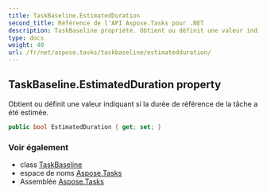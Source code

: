 ```yaml
---
title: TaskBaseline.EstimatedDuration
second_title: Référence de l'API Aspose.Tasks pour .NET
description: TaskBaseline propriété. Obtient ou définit une valeur indiquant si la durée de référence de la tâche a été estimée.
type: docs
weight: 40
url: /fr/net/aspose.tasks/taskbaseline/estimatedduration/
---
```

## TaskBaseline.EstimatedDuration property

Obtient ou définit une valeur indiquant si la durée de référence de la tâche a été estimée.

```csharp
public bool EstimatedDuration { get; set; }
```

### Voir également

* class [TaskBaseline](../)
* espace de noms [Aspose.Tasks](../../taskbaseline/)
* Assemblée [Aspose.Tasks](../../../)


